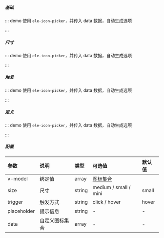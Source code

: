 ##### 基础

::: demo 使用 `ele-icon-picker`，并传入 data 数据，自动生成选项

<template>
    <ele-icon-picker v-model="icon"></ele-icon-picker>
</template>

<script>
import { ref } from 'vue'

export default {
  setup() {
    const icon = ref('el-icon-search')

    return {
      icon
    }
  }
}
</script>

:::

##### 尺寸

::: demo 使用 `ele-icon-picker`，并传入 data 数据，自动生成选项

<template>
    <ele-icon-picker v-model="icon1" size="medium"></ele-icon-picker>
</template>

<script>
import { ref } from 'vue'

export default {
  setup() {
    const icon1 = ref('el-icon-search')

    return {
      icon1
    }
  }
}
</script>

:::

##### 触发

::: demo 使用 `ele-icon-picker`，并传入 data 数据，自动生成选项

<template>
    <ele-icon-picker v-model="icon2"  trigger="click" placeholder="点击"></ele-icon-picker>
    <br/>
    <ele-icon-picker v-model="icon2"  trigger="hover" placeholder="移入"></ele-icon-picker>
</template>

<script>
import { ref } from 'vue'

export default {
  setup() {
    const icon2 = ref('el-icon-search')

    return {
      icon2
    }
  }
}
</script>

:::

##### 定义

::: demo 使用 `ele-icon-picker`，并传入 data 数据，自动生成选项

<template>
    <ele-icon-picker :data="data3" v-model="icon3"></ele-icon-picker>
</template>

<script>
import { ref } from 'vue'

export default {
  setup() {
    const icon3 = ref('el-icon-search')
    const data3 = ref(['el-icon-search','el-icon-phone'])

    return {
      icon3, data3
    }
  }
}
</script>

:::

##### 配置

| 参数        | 说明           | 类型   | 可选值                                                      | 默认值 |
| :---------- | :------------- | :----- | :---------------------------------------------------------- | :----- |
| v-model     | 绑定值         | array  | [图标集合](https://element-plus.org/#/zh-CN/component/icon) |
| size        | 尺寸           | string | medium / small / mini                                       | small  |
| trigger     | 触发方式       | string | click / hover                                               | hover  |
| placeholder | 提示信息       | string | -                                                           | -      |
| data        | 自定义图标集合 | array  | -                                                           | -      |
